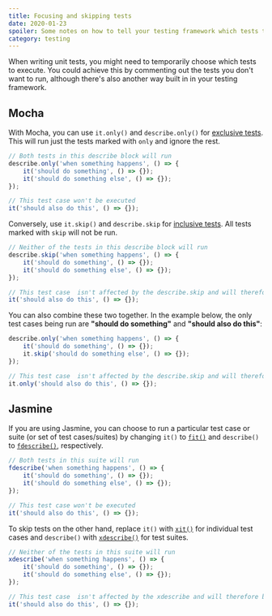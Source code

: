 ```yaml
---
title: Focusing and skipping tests
date: 2020-01-23
spoiler: Some notes on how to tell your testing framework which tests to run.
category: testing
---
```


When writing unit tests, you might need to temporarily choose which tests to execute. You could achieve this by commenting out the tests you
don't want to run, although there's also another way built in in your testing framework.

## Mocha

With Mocha, you can use `it.only()` and `describe.only()` for [exclusive tests](https://mochajs.org/#exclusive-tests). This will run just
the tests marked with `only` and ignore the rest.

```js
// Both tests in this describe block will run
describe.only('when something happens', () => {
    it('should do something', () => {});
    it('should do something else', () => {});
});

// This test case won't be executed
it('should also do this', () => {});
```

Conversely, use `it.skip()` and `describe.skip` for [inclusive tests](https://mochajs.org/#inclusive-tests). All tests marked with `skip`
will not be run.

```js
// Neither of the tests in this describe block will run
describe.skip('when something happens', () => {
    it('should do something', () => {});
    it('should do something else', () => {});
});

// This test case  isn't affected by the describe.skip and will therefore be executed
it('should also do this', () => {});
```

You can also combine these two together. In the example below, the only test cases being run are **"should do something"** and **"should
also do this"**:

```js
describe.only('when something happens', () => {
    it('should do something', () => {});
    it.skip('should do something else', () => {});
});

// This test case  isn't affected by the describe.skip and will therefore be executed
it.only('should also do this', () => {});
```

## Jasmine

If you are using Jasmine, you can choose to run a particular test case or suite (or set of test cases/suites) by changing `it()` to
[`fit()`](https://jasmine.github.io/api/3.4/global#fit) and `describe()` to
[`fdescribe()`](https://jasmine.github.io/api/3.4/global#fdescribe), respectively.

```js
// Both tests in this suite will run
fdescribe('when something happens', () => {
    it('should do something', () => {});
    it('should do something else', () => {});
});

// This test case won't be executed
it('should also do this', () => {});
```

To skip tests on the other hand, replace `it()` with [`xit()`](https://jasmine.github.io/api/3.4/global#xit) for individual test cases and
`describe()` with [`xdescribe()`](https://jasmine.github.io/api/3.4/global#xdescribe) for test suites.

```js
// Neither of the tests in this suite will run
xdescribe('when something happens', () => {
    it('should do something', () => {});
    it('should do something else', () => {});
});

// This test case  isn't affected by the xdescribe and will therefore be run
it('should also do this', () => {});
```
